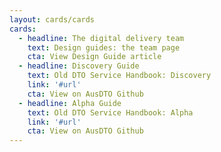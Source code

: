 ```yaml
---
layout: cards/cards
cards:
  - headline: The digital delivery team
    text: Design guides: the team page
    cta: View Design Guide article
  - headline: Discovery Guide
    text: Old DTO Service Handbook: Discovery
    link: '#url'
    cta: View on AusDTO Github
  - headline: Alpha Guide
    text: Old DTO Service Handbook: Alpha
    link: '#url'
    cta: View on AusDTO Github
---
```

